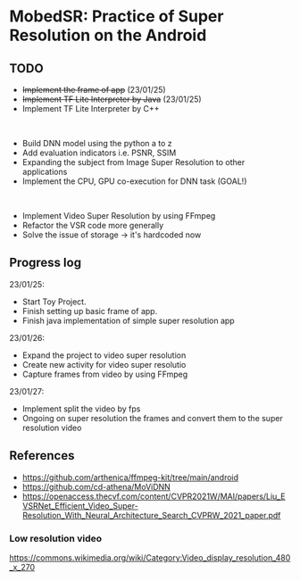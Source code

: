 # MobedSR: Practice of Super Resolution on the Android

## TODO
+ ~~Implement the frame of app~~ (23/01/25)
+ ~~Implement TF Lite Interpreter by Java~~ (23/01/25)
+ Implement TF Lite Interpreter by C++
<br/>
  
+ Build DNN model using the python a to z
+ Add evaluation indicators i.e. PSNR, SSIM 
+ Expanding the subject from Image Super Resolution to other applications
+ Implement the CPU, GPU co-execution for DNN task (GOAL!)
<br/>

+ Implement Video Super Resolution by using FFmpeg
+ Refactor the VSR code more generally
+ Solve the issue of storage -> it's hardcoded now


## Progress log
23/01/25:  
+ Start Toy Project. 
+ Finish setting up basic frame of app. 
+ Finish java implementation of simple super resolution app  

23/01/26:
+ Expand the project to video super resolution
+ Create new activity for video super resolutio
+ Capture frames from video by using FFmpeg

23/01/27:
+ Implement split the video by fps
+ Ongoing on super resolution the frames and convert them to the super resolution video

## References
+ https://github.com/arthenica/ffmpeg-kit/tree/main/android
+ https://github.com/cd-athena/MoViDNN
+ https://openaccess.thecvf.com/content/CVPR2021W/MAI/papers/Liu_EVSRNet_Efficient_Video_Super-Resolution_With_Neural_Architecture_Search_CVPRW_2021_paper.pdf

### Low resolution video
https://commons.wikimedia.org/wiki/Category:Video_display_resolution_480_x_270
